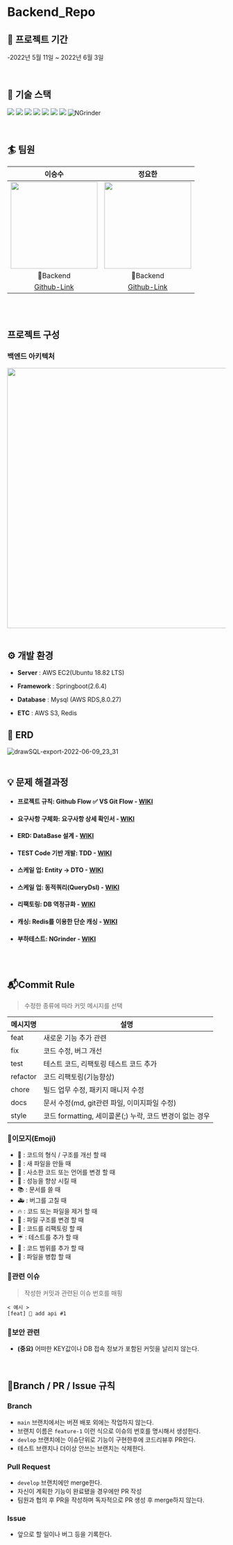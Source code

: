 # Backend_Repo

##  📅 프로젝트 기간

-2022년 5월 11일 ~ 2022년 6월 3일

<br>

## 🌱 기술 스택


<span><img src="https://img.shields.io/badge/AWS-232F3E?style=for-the-badge&logo=Amazon AWS&logoColor=white"></span>
<span><img src="https://img.shields.io/badge/Amazon%20S3-569A31?style=for-the-badge&logo=Amazon%20S3&logoColor=white"></span>
<img src="https://img.shields.io/badge/MYSQL-4479A1?style=for-the-badge&logo=MYSQL&logoColor=white">  <img src="https://img.shields.io/badge/SpringBoot-6DB33F?style=for-the-badge&logo=SpringBoot&logoColor=white"> <img src="https://img.shields.io/badge/JAVA-007396?style=for-the-badge&logo=java&logoColor=white">  <img src="https://img.shields.io/badge/Nginx-6DB33F?style=for-the-badge&logo=Nginx&logoColor=white"> <img src="https://img.shields.io/badge/Redis-DC382D?style=for-the-badge&logo=Redis&logoColor=white"> <img alt="NGrinder" src ="https://img.shields.io/badge/ngrinder-ffa500.svg?&style=for-the-badge&logo=NGrinder&logoColor=white"/>
  
    
<br>    


## 🏄‍ 팀원
 <div align="center">
  
|이승수|정요한|
|:--------:|:--------:|
|<img src="https://avatars.githubusercontent.com/u/84774696?v=4" width=200>|<img src="https://avatars.githubusercontent.com/u/94155128?v=4" width=200>|
|🔨Backend|🔨Backend|
|<a href="https://github.com/leeseungsoo0701">Github-Link</a>|<a href="https://github.com/John3210of">Github-Link</a>|
</div>

<br>
<br>



## 프로젝트 구성
### 백엔드 아키텍처

 <div align="center">
 <img src="https://user-images.githubusercontent.com/84774696/173775083-8475dd36-ca0b-4a89-a3cc-69e7faf729f1.png" width="900" height="600">
</div>

<br>

## ⚙️ 개발 환경
- **Server** : AWS EC2(Ubuntu 18.82 LTS)  

- **Framework** : Springboot(2.6.4)

- **Database** : Mysql (AWS RDS,8.0.27)  

- **ETC** : AWS S3, Redis

## 
## 📝 ERD
![drawSQL-export-2022-06-09_23_31](https://user-images.githubusercontent.com/84774696/172872428-6d70e3d8-3999-4287-ae31-597636d25bf7.png)
<br>
<br>
  

##
## 💡 문제 해결과정
-  #### 프로젝트 규칙: Github Flow ✅ VS Git Flow - <a href="https://github.com/showMeTheMoneyPrac/BE_Repo/wiki/Github-Flow-%E2%9C%85--VS-Git-Flow" >WIKI</a>
-  #### 요구사항 구체화: 요구사항 상세 확인서 - <a href="https://github.com/showMeTheMoneyPrac/BE_Repo/wiki/%EC%9A%94%EA%B5%AC%EC%82%AC%ED%95%AD-%EC%83%81%EC%84%B8-%ED%99%95%EC%9D%B8%EC%84%9C" >WIKI</a>
-  #### ERD: DataBase 설계  - <a href="https://github.com/showMeTheMoneyPrac/BE_Repo/wiki/DataBase-%EC%84%A4%EA%B3%84(%EC%B4%88%EA%B8%B0-%EC%9A%94%EA%B5%AC-%EB%B6%84%EC%84%9D,-%EA%B8%B0%EB%8A%A5-%EB%AA%A9%EB%A1%9D,-%EA%B0%9C%EC%B2%B4%EC%99%80-%EC%86%8D%EC%84%B1,-%EA%B0%9C%EC%B2%B4%EC%99%80-%EA%B4%80%EA%B3%84,DB-%EC%8A%A4%ED%82%A4%EB%A7%88)" >WIKI</a>
-  #### TEST Code 기반 개발: TDD - <a href="https://github.com/showMeTheMoneyPrac/BE_Repo/wiki/TDD" >WIKI</a>
-  #### 스케일 업: Entity -> DTO - <a href="https://github.com/showMeTheMoneyPrac/BE_Repo/wiki/Entity-%E2%86%92-DTO" >WIKI</a>
-  #### 스케일 업: 동적쿼리(QueryDsl) - <a href="https://github.com/showMeTheMoneyPrac/BE_Repo/wiki/%EB%8F%99%EC%A0%81-%EC%BF%BC%EB%A6%AC-(QueryDsl)" >WIKI</a>
-  #### 리팩토링: DB 역정규화  - <a href="https://github.com/showMeTheMoneyPrac/BE_Repo/wiki/DB-%EC%97%AD%EC%A0%95%EA%B7%9C%ED%99%94" >WIKI</a>
-  #### 캐싱: Redis를 이용한 단순 캐싱 - <a href="https://github.com/showMeTheMoneyPrac/BE_Repo/wiki/Cache" >WIKI</a>
-  #### 부하테스트: NGrinder - <a href="https://github.com/showMeTheMoneyPrac/BE_Repo/wiki/Ngrinder" >WIKI</a>
<br>
<br>


## 📬Commit Rule
> 수정한 종류에 따라 커밋 메시지를 선택

|메시지명|설명|
|---|---|
|feat|새로운 기능 추가 관련|
|fix|코드 수정, 버그 개선|
|test|테스트 코드, 리팩토링 테스트 코드 추가|
|refactor|코드 리팩토링(기능향상)|
|chore|빌드 업무 수정, 패키지 매니저 수정|
|docs|문서 수정(md, git관련 파일, 이미지파일 수정)|
|style|코드 formatting, 세미콜론(;) 누락, 코드 변경이 없는 경우|


### 🎨이모지(Emoji)

- 🎨 : 코드의 형식 / 구조를 개선 할 때  
- 📰 : 새 파일을 만들 때  
- 📝 : 사소한 코드 또는 언어를 변경 할 때  
- 🐎 : 성능을 향상 시킬 때  
- 📚 : 문서를 쓸 때  
- 🚑 : 버그를 고칠 때
- 🔥 : 코드 또는 파일을 제거 할 때
- 🚜 : 파일 구조를 변경 할 때
- 🔨 : 코드를 리팩토링 할 때  
- ☔️ : 테스트를 추가 할 때  
- 🔬 : 코드 범위를 추가 할 때   
- 🤝 : 파일을 병합 할 때  

### 📢관련 이슈  
> 작성한 커밋과 관련된 이슈 번호를 매핑  
```
< 예시 >
[feat] 📰 add api #1
```

### 🔐보안 관련

- **(중요)** 어떠한 KEY값이나 DB 접속 정보가 포함된 커밋을 날리지 않는다.

<br>

## 🌳Branch / PR / Issue 규칙

### Branch

- `main` 브랜치에서는 버젼 배포 외에는 작업하지 않는다.
- 브랜치 이름은 `feature-1` 이런 식으로 이슈의 번호를 명시해서 생성한다.
- `devlop` 브랜치에는 이슈단위로 기능이 구현한후에 코드리뷰후 PR한다.
- 테스트 브랜치나 더이상 안쓰는 브랜치는 삭제한다.

### Pull Request

- `develop` 브랜치에만 merge한다.
- 자신이 계획한 기능이 완료됐을 경우에만 PR 작성
- 팀원과 협의 후 PR을 작성하며 독자적으로 PR 생성 후 merge하지 않는다. 

### Issue

- 앞으로 할 일이나 버그 등을 기록한다.

<br>
